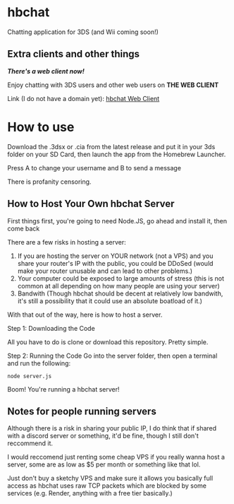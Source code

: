 # hbchat
Chatting application for 3DS (and Wii coming soon!)

## Extra clients and other things
_**There's a web client now!**_

Enjoy chatting with 3DS users and other web users on **THE WEB CLIENT**

Link (I do not have a domain yet):
[hbchat Web Client](http://104.236.25.60/)


# How to use 
Download the .3dsx or .cia from the latest release and put it in your 3ds folder on your SD Card, then launch the app from the Homebrew Launcher.

Press A to change your username and B to send a message

There is profanity censoring.


## How to Host Your Own hbchat Server
First things first, you're going to need Node.JS, go ahead and install it, then come back

There are a few risks in hosting a server:
1. If you are hosting the server on YOUR network (not a VPS) and you share your router's IP with the public, you could be DDoSed (would make your router unusable and can lead to other problems.)
2. Your computer could be exposed to large amounts of stress (this is not common at all depending on how many people are using your server)
3. Bandwith (Though hbchat should be decent at relatively low bandwith, it's still a possibility that it could use an absolute boatload of it.)

With that out of the way, here is how to host a server.

Step 1: Downloading the Code

All you have to do is clone or download this repository. Pretty simple.

Step 2: Running the Code
Go into the server folder, then open a terminal and run the following:

`node server.js`

Boom! You're running a hbchat server!


## Notes for people running servers
Although there is a risk in sharing your public IP, I do think that if shared with a discord server or something, it'd be fine, though I still don't reccommend it.

I would reccomend just renting some cheap VPS if you really wanna host a server, some are as low as $5 per month or something like that lol.

Just don't buy a sketchy VPS and make sure it allows you basically full access as hbchat uses raw TCP packets which are blocked by some services (e.g. Render, anything with a free tier basically.)

